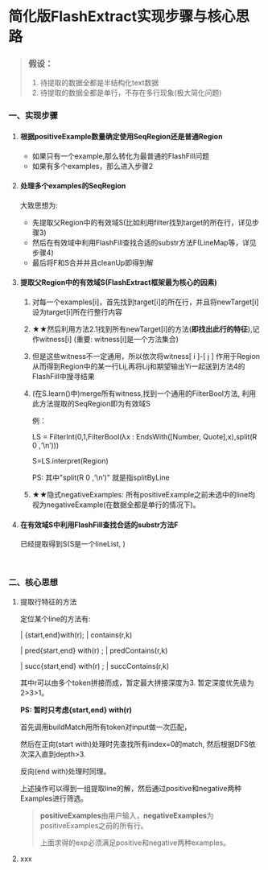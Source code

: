 # 简化版FlashExtract实现步骤与核心思路

> ### **假设：**
>
> 1. 待提取的数据全都是半结构化text数据
> 2. 待提取的数据全都是单行，不存在多行现象(极大简化问题)

### 一、实现步骤

1. #### 根据positiveExample数量确定使用SeqRegion还是普通Region

   * 如果只有一个example,那么转化为最普通的FlashFill问题
   * 如果有多个examples，那么进入步骤2

2. #### 处理多个examples的SeqRegion

   大致思想为: 

   * 先提取父Region中的有效域S(比如利用filter找到target的所在行，详见步骤3)
   * 然后在有效域中利用FlashFill查找合适的substr方法F(LineMap等，详见步骤4)
   * 最后将F和S合并并且cleanUp即得到解

3. #### 提取父Region中的有效域S(FlashExtract框架最为核心的因素)

   1. 对每一个examples[i]，首先找到target[i]的所在行，并且将newTarget[i]设为target[i]所在行整行内容

   2. ★★然后利用方法2.1找到所有newTarget[i]的方法(**即找出此行的特征**),记作witness[i] (重要: witness[i]是一个方法集合)

   3. 但是这些witness不一定通用，所以依次将witness[ i ]-[ j ] 作用于Region从而得到Region中的某一行Lij,再将Lij和期望输出Yi一起送到方法4的FlashFill中搜寻结果

   4. (在S.learn()中)merge所有witness,找到一个通用的FilterBool方法, 利用此方法提取的SeqRegion即为有效域S

      例：

      LS = FilterInt(0,1,FilterBool(λx : EndsWith([Number, Quote],x),split(R 0 ,‘\n’)))

      S=LS.interpret(Region)

      PS: 其中"split(R 0 ,‘\n’)" 就是指splitByLine

   5. ★★隐式negativeExamples: 所有positiveExample之前未选中的line均视为negativeExample(在数据全都是单行的情况下)。

4. #### 在有效域S中利用FlashFill查找合适的substr方法F

   已经提取得到S(S是一个lineList, )

   ​

### 二、核心思想

1. 提取行特征的方法

   定位某个line的方法有: 

   | {start,end}with(r); | contains(r,k)

   | pred{start,end} with(r) ; | predContains(r,k)

   | succ{start,end} with(r) ;  | succContains(r,k)

   其中r可以由多个token拼接而成，暂定最大拼接深度为3. 暂定深度优先级为2>3>1。

    **PS: 暂时只考虑{start,end} with(r)** 

   首先调用buildMatch用所有token对input做一次匹配，

   然后在正向(start with)处理时先查找所有index=0的match, 然后根据DFS依次深入直到depth>3.

   反向(end with)处理时同理。

   上述操作可以得到一组提取line的解，然后通过positive和negative两种Examples进行筛选。

   > **positiveExamples**由用户输入，**negativeExamples**为positiveExamples之前的所有行。
   >
   > 上面求得的exp必须满足positive和negative两种examples。


1. xxx

